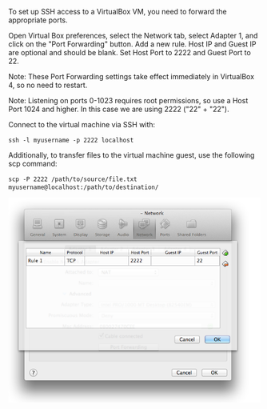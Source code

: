 To set up SSH access to a VirtualBox VM, you need to forward the appropriate ports.

Open Virtual Box preferences, select the Network tab, select Adapter 1, and click on the "Port Forwarding" button. Add a new rule. Host IP and Guest IP are optional and should be blank. Set Host Port to 2222 and Guest Port to 22.

Note: These Port Forwarding settings take effect immediately in VirtualBox 4, so no need to restart.

Note: Listening on ports 0-1023 requires root permissions, so use a Host Port 1024 and higher. In this case we are using 2222 ("22" + "22").

Connect to the virtual machine via SSH with:
```
ssh -l myusername -p 2222 localhost
```

Additionally, to transfer files to the virtual machine guest, use the following scp command:
```
scp -P 2222 /path/to/source/file.txt myusername@localhost:/path/to/destination/
```

<img alt="" src="/img/uploads/2012-02/virtual-box-ssh-port-forwarding.png" />